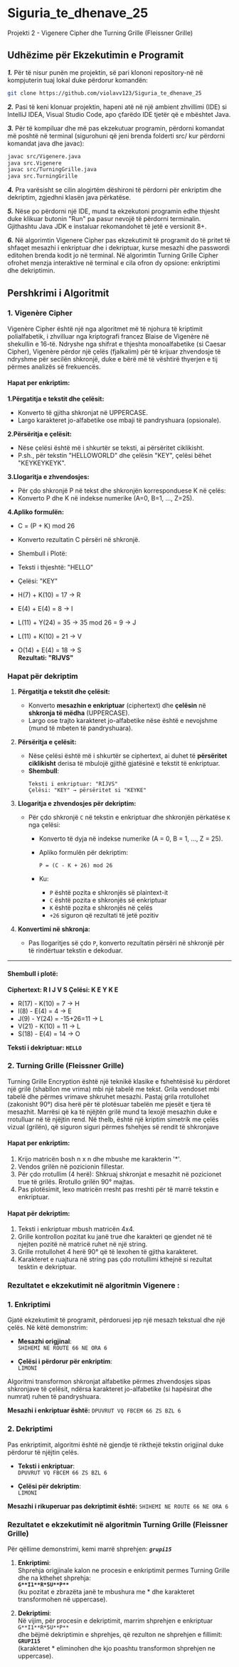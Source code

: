 # Siguria_te_dhenave_25
Projekti 2 - Vigenere Cipher dhe Turning Grille (Fleissner Grille)

## **Udhëzime për Ekzekutimin e Programit**

**_1._** Për të nisur punën me projektin, së pari klononi repository-në në kompjuterin
tuaj lokal duke përdorur komandën:
 ```bash
git clone https://github.com/violavv123/Siguria_te_dhenave_25
```

_**2.**_ Pasi të keni klonuar projektin, hapeni atë në një ambient zhvillimi (IDE) si IntelliJ IDEA, 
Visual Studio Code, apo çfarëdo IDE tjetër që e mbështet Java.

**_3._** Për të kompiluar dhe më pas ekzekutuar programin, përdorni komandat më poshtë në terminal 
(sigurohuni që jeni brenda folderti src/ kur përdorni komandat java dhe javac):
```bash
javac src/Vigenere.java
java src.Vigenere
javac src/TurningGrille.java
java src.TurningGrille
```
**_4._** Pra varësisht se cilin alogirtëm dëshironi të përdorni për enkriptim dhe dekriptim, zgjedhni klasën
java përkatëse.

**_5._** Nëse po përdorni një IDE, mund ta ekzekutoni programin edhe thjesht duke klikuar butonin "Run" 
pa pasur nevojë të përdorni terminalin. Gjithashtu Java JDK e instaluar rekomandohet të jetë e versionit
8+.

**_6._** Në algorimtin Vigenere Cipher pas ekzekutimit të programit do të pritet të shfaqet mesazhi i enkriptuar
dhe i dekriptuar, kurse mesazhi dhe passwordi editohen brenda kodit jo në terminal. Në algorimtin
Turning Grille Cipher ofrohet menzja interaktive në terminal e cila ofron dy opsione: enkriptimi dhe 
dekriptimin.

## **Pershkrimi i Algoritmit**
### 1. Vigenère Cipher
Vigenère Cipher është një nga algoritmet më të njohura të kriptimit polialfabetik,
i zhvilluar nga kriptografi francez Blaise de Vigenère në shekullin e 16-të. Ndryshe nga shifrat e thjeshta monoalfabetike (si Caesar Cipher), Vigenère përdor një çelës (fjalkalim) për të krijuar zhvendosje të ndryshme për secilën shkronjë, 
duke e bërë më të vështirë thyerjen e tij përmes analizës së frekuencës.

#### Hapat per enkriptim:
**1.Përgatitja e tekstit dhe çelësit:**
   - Konverto të gjitha shkronjat në UPPERCASE.
   - Largo karakteret jo-alfabetike ose mbaji të pandryshuara (opsionale).

**2.Përsëritja e çelësit:**
- Nëse çelësi është më i shkurtër se teksti, ai përsëritet ciklikisht.
- P.sh., për tekstin "HELLOWORLD" dhe çelësin "KEY", çelësi bëhet "KEYKEYKEYK".

**3.Llogaritja e zhvendosjes:**
- Për çdo shkronjë P në tekst dhe shkronjën korresponduese K në çelës:
- Konverto P dhe K në indekse numerike (A=0, B=1, ..., Z=25).

**4.Apliko formulën:**

- C = (P + K) mod 26
- Konverto rezultatin C përsëri në shkronjë.
- Shembull i Plotë:
- Teksti i thjeshtë: "HELLO"
- Çelësi: "KEY"

- H(7) + K(10) = 17 → R  
- E(4) + E(4) = 8 → I  
- L(11) + Y(24) = 35 → 35 mod 26 = 9 → J  
- L(11) + K(10) = 21 → V  
- O(14) + E(4) = 18 → S  
**Rezultati: "RIJVS"**

### Hapat për dekriptim

1. **Përgatitja e tekstit dhe çelësit:**

    - Konverto **mesazhin e enkriptuar** (ciphertext) dhe **çelësin** në **shkronja të mëdha** (UPPERCASE).
    - Largo ose trajto karakteret jo-alfabetike nëse është e nevojshme (mund të mbeten të pandryshuara).

2. **Përsëritja e çelësit:**

    - Nëse çelësi është më i shkurtër se ciphertext, ai duhet të **përsëritet ciklikisht** derisa të mbulojë gjithë gjatësinë e tekstit të enkriptuar.
    - **Shembull**:
      ```
      Teksti i enkriptuar: "RIJVS"
      Çelësi: "KEY" → përsëritet si "KEYKE"
      ```

3. **Llogaritja e zhvendosjes për dekriptim:**

    - Për çdo shkronjë `C` në tekstin e enkriptuar dhe shkronjën përkatëse `K` nga çelësi:
        - Konverto të dyja në indekse numerike (A = 0, B = 1, ..., Z = 25).
        - Apliko formulën për dekriptim:

          ```
          P = (C - K + 26) mod 26
          ```

        - Ku:
            - `P` është pozita e shkronjës së plaintext-it
            - `C` është pozita e shkronjës së enkriptuar
            - `K` është pozita e shkronjës në çelës
            - `+26` siguron që rezultati të jetë pozitiv

4. **Konvertimi në shkronja:**

    - Pas llogaritjes së çdo `P`, konverto rezultatin përsëri në shkronjë për të rindërtuar tekstin e dekoduar.

---
####  Shembull i plotë:

**Ciphertext: R I J V S Çelësi: K E Y K E**

- R(17) - K(10) = 7 → H
- I(8) - E(4) = 4 → E
- J(9) - Y(24) = -15+26=11 → L
- V(21) - K(10) = 11 → L
- S(18) - E(4) = 14 → O

**Teksti i dekriptuar: `HELLO`**


### 2. Turning Grille (Fleissner Grille)

Turning Grille Encryption është një teknikë klasike e fshehtësisë ku përdoret një grilë (shabllon me vrima)
mbi një tabelë me tekst. Grila vendoset mbi tabelë dhe përmes vrimave shkruhet mesazhi. Pastaj grila rrotullohet
(zakonisht 90°) disa herë për të plotësuar tabelën me pjesët e tjera të mesazhit. Marrësi që ka të njëjtën grilë mund ta
lexojë mesazhin duke e rrotulluar në të njëjtin rend.
Në thelb, është një kriptim simetrik me çelës vizual (grilën), që siguron siguri përmes fshehjes së rendit të shkronjave

#### Hapat per enkriptim:
1. Krijo matricën bosh n x n dhe mbushe me karakterin '*'.
2. Vendos grilën në pozicionin fillestar.
3. Për çdo rrotullim (4 herë):
   Shkruaj shkronjat e mesazhit në pozicionet true të grilës.
   Rrotullo grilën 90° majtas.
4. Pas plotësimit, lexo matricën rresht pas rreshti për të marrë tekstin e enkriptuar.

#### Hapat për dekriptim:
1. Teksti i enkriptuar mbush matricën 4x4.
2. Grille kontrollon pozitat ku janë true dhe karakteri qe gjendet në të njejten pozitë në matricë ruhet në një string.
3. Grille rrotullohet 4 herë 90° që të lexohen të gjitha karakteret.
4. Karakteret e ruajtura në string pas çdo rrotullimi kthejnë si rezultat tesktin e dekriptuar.

### Rezultatet e ekzekutimit në algoritmin Vigenere :

###  1. Enkriptimi

Gjatë ekzekutimit të programit, përdoruesi jep një mesazh tekstual dhe një çelës. Në këtë demonstrim:

- **Mesazhi origjinal**:  
  `SHIHEMI NE ROUTE 66 NE ORA 6`

- **Çelësi i përdorur për enkriptim**:  
  `LIMONI`

Algoritmi transformon shkronjat alfabetike përmes zhvendosjes sipas shkronjave të çelësit, ndërsa karakteret jo-alfabetike (si hapësirat dhe numrat) ruhen të pandryshuara.

**Mesazhi i enkriptuar është:**
`DPUVRUT VQ FBCEM 66 ZS BZL 6`

### 2. Dekriptimi

Pas enkriptimit, algoritmi është në gjendje të rikthejë tekstin origjinal duke përdorur të njëjtin çelës.

- **Teksti i enkriptuar**:  
  `DPUVRUT VQ FBCEM 66 ZS BZL 6`

- **Çelësi për dekriptim**:  
  `LIMONI`

**Mesazhi i rikuperuar pas dekriptimit është:**
`SHIHEMI NE ROUTE 66 NE ORA 6`


### Rezultatet e ekzekutimit në algoritmin Turning Grille (Fleissner Grille)

Për qëllime demonstrimi, kemi marrë shprehjen: 
**_`grupi15`_**

1. **Enkriptimi**:  
   Shprehja origjinale kalon ne procesin e enkriptimit permes Turning Grille dhe na kthehet shprehja:  
   **`G**I1**R*5U**P**`**  
   (ku pozitat e zbrazëta janë te mbushura me * dhe karakteret transformohen në uppercase).

2. **Dekriptimi**:   
   Në vijim, për procesin e dekriptimit, marrim shprehjen e enkriptuar  
   `G**I1**R*5U**P**`  
   dhe bëjmë dekriptimin e shprehjes, që rezulton ne shprehjen e fillimit:  
   **`GRUPI15`**  
   (karakteret * eliminohen dhe kjo poashtu transformon shprehjen ne uppercase).


